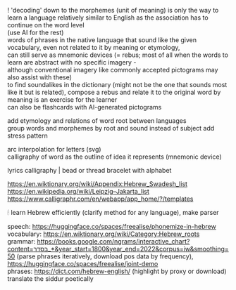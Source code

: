 
! 'decoding' down to the morphemes (unit of meaning) is only the way to learn a language relatively similar to English as the association has to continue on the word level  
(use AI for the rest)  
words of phrases in the native language that sound like the given vocabulary, even not related to it by meaning or etymology,  
can still serve as mnemonic devices (= rebus; most of all when the words to learn are abstract with no specific imagery -  
although conventional imagery like commonly accepted pictograms may also assist with these)  
to find soundalikes in the dictionary (might not be the one that sounds most like it but is related), compose a rebus and relate it to the original word by meaning is an exercise for the learner  
can also be flashcards with AI-generated pictograms  

add etymology and relations of word root between languages  
group words and morphemes by root and sound instead of subject
add stress pattern  

arc interpolation for letters (svg)  
calligraphy of word as the outline of idea it represents (mnemonic device)  
  
lyrics calligraphy | bead or thread bracelet with alphabet  
  
https://en.wiktionary.org/wiki/Appendix:Hebrew_Swadesh_list  
https://en.wikipedia.org/wiki/Leipzig–Jakarta_list  
https://www.calligraphr.com/en/webapp/app_home/?/templates  
  
🕯 learn Hebrew efficiently (clarify method for any language), make parser  
  
speech: https://huggingface.co/spaces/freealise/phonemize-in-hebrew  
vocabulary: https://en.wiktionary.org/wiki/Category:Hebrew_roots  
grammar: https://books.google.com/ngrams/interactive_chart?content=בסדר_*&year_start=1800&year_end=2022&corpus=iw&smoothing=50 (parse phrases iteratively, download pos data by frequency), https://huggingface.co/spaces/freealise/joint-demo  
phrases: https://dict.com/hebrew-english/ (highlight by proxy or download)  
translate the siddur poetically  
